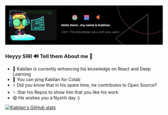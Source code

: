 <!-- https://i.imgur.com/TDisMSC.gif -->

<!-- ![](assets/github.gif)
 -->
 
[![Social banner for Kabilan](assets/github.gif)](assets/github.gif)


### Heyyy SIRI 🔊 Tell them About me 🥺 

<!-- **kabilanvennila/kabilanvennila** is a ✨ _special_ ✨ repository because its `README.md` (this file) appears on your GitHub profile.

Here are some ideas to get you started: -->

- 🌱 Kabilan is currently enhancing his knowledge on React and Deep Learning
- 👯 You can ping Kabilan for Colab
- ⚡  Did you know that in his spare time, he contributes to Open Source?
- ✨ Star his Repos to show him that you like his work 
- 😄 He wishes you a Nyshh day :)

<!-- - 🤔 I’m looking for help with ...
- 💬 Ask me about ...
- 📫 How to reach me: ...
- 😄 Pronouns: ...
- ⚡ Fun fact: ... -->


[![Kabilan's GitHub stats](https://github-readme-stats.vercel.app/api?username=kabilanvennila&show_icons=true&theme=radical)](https://github.com/kabilanvennila/github-readme-stats)
